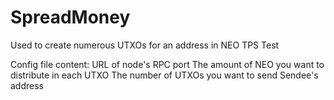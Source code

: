 # SpreadMoney
Used to create numerous UTXOs for an address in NEO TPS Test

Config file content:
URL of node's RPC port
The amount of NEO you want to distribute in each UTXO
The number of UTXOs you want to send
Sendee's address
